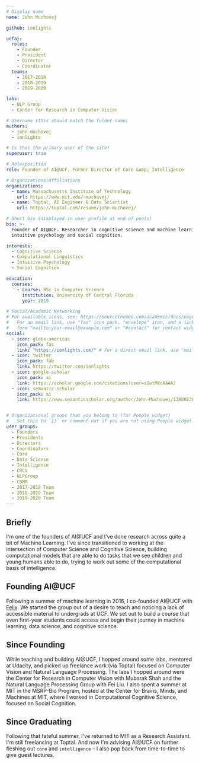 ```yaml
---
# Display name
name: John Muchovej

github: ionlights

ucfai:
  roles:
    - Founder
    - President
    - Director
    - Coordinator
  teams:
    - 2017-2018
    - 2018-2019
    - 2019-2020

labs:
  - NLP Group
  - Center for Research in Computer Vision

# Username (this should match the folder name)
authors:
  - john-muchovej
  - ionlights

# Is this the primary user of the site?
superuser: true

# Role/position
role: Founder of AI@UCF, Former Director of Core &amp; Intelligence

# Organizations/Affiliations
organizations:
  - name: Massachusetts Institute of Technology
    url: https://www.mit.edu/~muchovej/
  - name: Toptal, AI Engineer & Data Scientist
    url: https://toptal.com/resume/john-muchovej/

# Short bio (displayed in user profile at end of posts)
bio: >-
  Founder of AI@UCF. Researcher in cognitive science and machine learning. Focusing on
  intuitive psychology and social cognition.

interests:
  - Cognitive Science
  - Computational Linguistics
  - Intuitive Psychology
  - Social Cognition

education:
  courses:
    - course: BSc in Computer Science
      institution: University of Central Florida
      year: 2019

# Social/Academic Networking
# For available icons, see: https://sourcethemes.com/academic/docs/page-builder/#icons
#   For an email link, use "fas" icon pack, "envelope" icon, and a link in the
#   form "mailto:your-email@example.com" or "#contact" for contact widget.
social:
  - icon: globe-americas
    icon_pack: fas
    link: "https://ionlights.com/" # For a direct email link, use "mailto:test@example.org".
  - icon: twitter
    icon_pack: fab
    link: https://twitter.com/ionlights
  - icon: google-scholar
    icon_pack: ai
    link: https://scholar.google.com/citations?user=sIwtMXoAAAAJ
  - icon: semantic-scholar
    icon_pack: ai
    link: https://www.semanticscholar.org/author/John-Muchovej/1388023893


# Organizational groups that you belong to (for People widget)
#   Set this to `[]` or comment out if you are not using People widget.
user_groups:
  - Founders
  - Presidents
  - Directors
  - Coordinators
  - Core
  - Data Science
  - Intelligence
  - CRCV
  - NLPGroup
  - CBMM
  - 2017-2018 Team
  - 2018-2019 Team
  - 2019-2020 Team
---
```


## Briefly
I'm one of the founders of AI@UCF and I've done research across quite a bit of Machine
Learning. I've since transitioned to working at the intersection of Computer Science
and Cognitive Science, building computational models that are able to do tasks that we
see children and young humans able to do, trying to work out some of the computational
basis of intelligence.

## Founding AI@UCF

Following a summer of machine learning in 2016, I co-founded AI@UCF with [Felix][felix].
We started the group out of a desire to teach and noticing a lack of accessible material
to undergrads at UCF. We set out to build a course that even first-year students could
access and begin their journey in machine learning, data science, and cognitive science.

## Since Founding

While teaching and building AI@UCF, I hopped around some labs, mentored at Udacity, and
picked up freelance work (via Toptal) focused on Computer Vision and Natural Language
Processing. The labs I hopped around were the Center for Research in Computer Vision
with Mubarak Shah and the Natural Language Processing Group with Fei Liu. I also spent a
summer at MIT in the MSRP-Bio Program, hosted at the Center for Brains, Minds, and
Machines at MIT, where I worked in Computational Cognitive Science, focused on Social
Cognition.

## Since Graduating

Following that fateful summer, I've returned to MIT as a Research Assistant. I'm still
freelancing at Toptal. And now I'm advising AI@UCF on further fleshing out `core` and
`intelligence` &ndash; I also pop back from time-to-time to give guest lectures.

[felix]: /authors/felix-sosa/